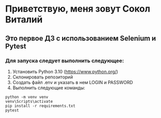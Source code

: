 # Приветствую, меня зовут Сокол Виталий

## Это первое ДЗ с использованием Selenium и Pytest

### Для запуска следует выполнить следующее:
1. Установить Python 3.10 (https://www.python.org/)
2. Склонировать репозиторий
3. Создать файл .env и указать в нем LOGIN и PASSWORD
4. Выполнить следующие команды:
```
python -m venv venv
venv\Scripts\activate
pip install -r requirements.txt 
pytest
```
 
